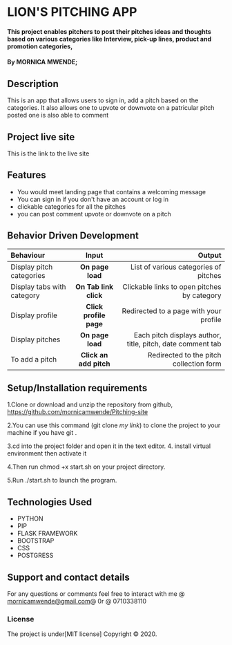 # LION'S PITCHING APP
#### This project enables pitchers to post their pitches  ideas and thoughts based on various categories like Interview, pick-up lines, product and promotion categories,
#### By **MORNICA MWENDE**;

## Description
This is an app that allows users to sign in, add a pitch based on the categories. It also allows one to upvote or downvote on a patricular pitch posted one is also able to comment

## Project live site
  This is the link to the live site
 
## Features
* You would meet landing page that contains a welcoming message
* You can sign in if you don't have an account or log in
* clickable categories for all the pitches
* you can post comment upvote or downvote on a pitch


## Behavior Driven Development
| Behaviour | Input | Output |
| :---------------- | :---------------: | ------------------: |
| Display pitch categories | **On page load** | List of various categories of pitches |
| Display tabs with  category | **On Tab link click** | Clickable links to open pitches by category |
| Display profile | **Click profile page** | Redirected to a page with your profile |
| Display pitches | **On page load** | Each pitch displays author, title, pitch, date comment tab |
| To add a pitch  | **Click an add pitch** | Redirected to the pitch collection form|

## Setup/Installation requirements
1.Clone or download and unzip the repository from github, https://github.com/mornicamwende/Pitching-site

2.You can use this command (git clone *my link*) to clone the project to your machine if you have git .

3.cd into the project folder and open it in the text editor.
4. install virtual environment then activate it

4.Then run chmod +x start.sh on your project directory.

5.Run  ./start.sh to launch the program.

## Technologies Used
* PYTHON
* PIP
* FLASK FRAMEWORK
* BOOTSTRAP
* CSS
* POSTGRESS
## Support and contact details
For any questions or comments feel free to interact with me @ mornicamwende@gmail.com@ 0r @ 0710338110
### License
The project is under[MIT license]
Copyright &copy; 2020.